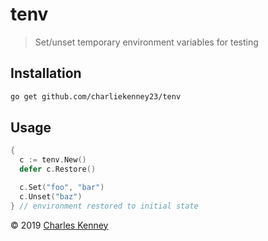 # tenv

> Set/unset temporary environment variables for testing

## Installation

```sh
go get github.com/charliekenney23/tenv
```

## Usage

```go
{
  c := tenv.New()
  defer c.Restore()

  c.Set("foo", "bar")
  c.Unset("baz")
} // environment restored to initial state
```

&copy; 2019 [Charles Kenney](https://github.com/charliekenney23)
